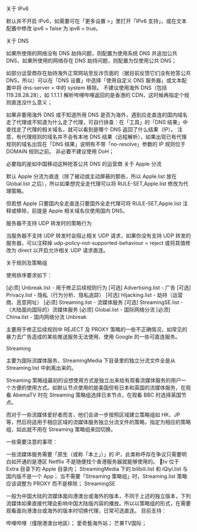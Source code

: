 关于 IPv6

默认并不开启 IPv6，如需要可在「更多设置 >」里打开「IPv6 支持」，或在文本配置中修改 ipv6 = false 为 ipv6 = true。

关于 DNS

如果所使用的网络没有 DNS 劫持问题，则配置为使用系统 DNS 并追加公共 DNS，如果所使用的网络存在 DNS 劫持问题，则配置为仅使用公共 DNS；

如部分运营商存在劫持海外正常网站至反诈页面的（据目前反馈它们没有抢答公共 DNS，所以）可以在「DNS 设置」中选择「使用自定义 DNS 服务器」或文本配置中将 dns-server = 中的 system 移除。
不建议使用海外 DNS（包括 119.28.28.28），如 1.1.1.1 解析哔哩哔哩返回的是香港的 CDN，这时候再指定个规则直连没什么意义；

如果非要用海外 DNS 或不知道所用 DNS 是否为海外，遇到应走直连的国内域名走了代理或不知道为什么走了代理，可自行排查：在「工具」的「DNS 结果」中查找走了代理的相关域名，就可以看到是哪个 DNS 返回了什么结果（IP）。
注意，有代理规则的域名并不会有本地 DNS 结果（远程解析），如果出现已有代理规则的域名出现在「DNS 结果」说明有不带「no-resolve」参数的 IP 规则位于 DOMAIN 规则之前。
非必要不建议使用 DoH；

必要指的是如中国移动这种抢答公共 DNS 的运营商
关于 Apple 分流

默认 Apple 分流为直连（除了被动或主动屏蔽的那些，所以 Apple.list 放在 Global.list 之后），所以如果想完全走代理可以将 RULE-SET,Apple.list 修改为代理策略。

但若想 Apple 只要国内全走直连只要国外全走代理可将 RULE-SET,Apple.list 注释或移除，前提是 Apple 相关域名仅使用国内 DNS。

服务器不支持 UDP 转发时的策略行为

当服务器不支持 UDP 转发时会阻止相关 UDP 请求，如果你没有支持 UDP 转发的服务器，可以注释掉 udp-policy-not-supported-behaviour = reject 或将其值修改为 direct 以开启允许相关 UDP 请求直连。

关于规则及策略组

使用排序要求如下：

[必须] Unbreak.list - 用于修正后续规则行为
[可选] Advertising.list - 广告
[可选] Privacy.list - 隐私（行为分析、隐私追踪）
[可选] Hijacking.list - 劫持（运营商、恶意网址）
[必须] Streaming.list - 流媒体服务
[可选] StreamingSE.list - （大陆面向国际的）流媒体服务
[必须] Global.list - 国际网络分流
[必须] China.list - 国内网络分流
Unbreak

主要用于修正后续规则中 REJECT 及 PROXY 策略的一些不正确情况，如常见的暴力去广告造成的某些推送服务无法使用、使用 Google 的一些可直连服务。

Streaming

主要为国际流媒体服务，StreamingMedia 下目录里的独立分流文件全是从 Streaming.list 中剥离出来的。

Streaming 策略组最初的设想使用方式是独立出来给有观看流媒体服务的用户一个方便的使用方式。如默认节点使用的是美国但有日本和英国的流媒体服务，在观看 AbemaTV 时在 Streaming 策略组选择日本节点，在观看 BBC 时选择英国节点。

而对于一些流媒体爱好者而言，他们会进一步按照区域建立策略组如 HK、JP 等，然后将适用于相应区域的流媒体服务独立分流文件的策略，指定为相应的策略组，如此就不用在 Streaming 策略组来回切换。

一些需要注意的事项：

一些流媒体服务需要「原生（或称「本土」）」的 IP，此类称呼存在争议只需要明白如开通的是港区 Netflix 不是随便找个香港服务器就能够使用的。
tv 位于 Extra 目录下的 Apple 目录内；
StreamingMedia 下的 bilibili.list 和 iQiyi.list 与国内版不是一个 App；
当不需要「Streaming 策略组」时，Streaming.list 策略应该调整为 PROXY 而不是移除；
StreamingSE

一般为中国大陆的流媒体面向港澳台或海外的版本，不同于上述的独立版本，下列流媒体如果直接代理会影响中国大陆版内容的播放。所以以策略组的形式，在需要观看面向港澳台或海外的版本时切换代理，日常可选直连。 目前支持：

哔哩哔哩（僅限港澳台地區）；
愛奇藝海外站；
芒果TV国际；

